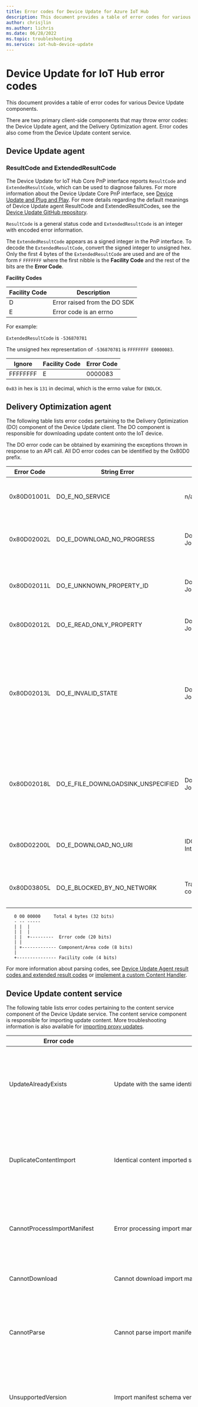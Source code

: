 ```yaml
---
title: Error codes for Device Update for Azure IoT Hub
description: This document provides a table of error codes for various Device Update components.
author: chrisjlin
ms.author: lichris
ms.date: 06/28/2022
ms.topic: troubleshooting
ms.service: iot-hub-device-update
---
```


# Device Update for IoT Hub error codes

This document provides a table of error codes for various Device Update components.

There are two primary client-side components that may throw error codes: the Device Update agent, and the Delivery Optimization agent. Error codes also come from the Device Update content service.

## Device Update agent

### ResultCode and ExtendedResultCode

The Device Update for IoT Hub Core PnP interface reports `ResultCode` and `ExtendedResultCode`, which can be used to diagnose failures. For more information about the Device Update Core PnP interface, see [Device Update and Plug and Play](device-update-plug-and-play.md). For more details regarding the default meanings of Device Update agent ResultCode and ExtendedResultCodes, see the [Device Update GitHub repository](https://aka.ms/du-resultcodes).

`ResultCode` is a general status code and `ExtendedResultCode` is an integer with encoded error information.

The `ExtendedResultCode` appears as a signed integer in the PnP interface. To decode the `ExtendedResultCode`, convert the signed integer to
unsigned hex. Only the first 4 bytes of the `ExtendedResultCode` are used and are of the form `F` `FFFFFFF` where the first nibble is the **Facility Code** and
the rest of the bits are the **Error Code**.

**Facility Codes**

| Facility Code     | Description  |
|-------------------|--------------|
| D                 | Error raised from the DO SDK|
| E                 | Error code is an errno |


For example:

`ExtendedResultCode` is `-536870781`

The unsigned hex representation of `-536870781` is `FFFFFFFF E0000083`.

| Ignore    | Facility Code  | Error Code   |
|-----------|----------------|--------------|
| FFFFFFFF  | E              | 0000083      |

`0x83` in hex is `131` in decimal, which is the errno value for `ENOLCK`.

## Delivery Optimization agent
The following table lists error codes pertaining to the Delivery Optimization (DO) component of the Device Update client. The DO component is responsible for downloading update content onto the IoT device.

The DO error code can be obtained by examining the exceptions thrown in response to an API call. All DO error codes can be identified by the 0x80D0 prefix.

| Error Code  | String Error                       | Type                 | Description |
|-------------|------------------------------------|----------------------|-------------|
| 0x80D01001L | DO_E_NO_SERVICE                    | n/a                  | Delivery Optimization was unable to provide the service |
| 0x80D02002L | DO_E_DOWNLOAD_NO_PROGRESS          | Download Job         | Download of a file saw no progress within the defined period |
| 0x80D02011L | DO_E_UNKNOWN_PROPERTY_ID           | Download Job         | SetProperty() or GetProperty() called with an unknown property ID |
| 0x80D02012L | DO_E_READ_ONLY_PROPERTY            | Download Job         | Unable to call SetProperty() on a read-only property |
| 0x80D02013L | DO_E_INVALID_STATE                 | Download Job         | The requested action isn't allowed in the current job state. The job might have been canceled or completed transferring. It is in a read-only state now. |
| 0x80D02018L | DO_E_FILE_DOWNLOADSINK_UNSPECIFIED | Download Job         | Unable to start a download because no download sink (either local file or stream interface) was specified |
| 0x80D02200L | DO_E_DOWNLOAD_NO_URI               | IDODownload Interface| The download was started without providing a URI |
| 0x80D03805L | DO_E_BLOCKED_BY_NO_NETWORK         | Transient conditions | Download paused due to loss of network connectivity |
```text  
   0 00 00000     Total 4 bytes (32 bits)
   - -- -----
   | |  |
   | |  |
   | |  +---------  Error code (20 bits)
   | |
   | +------------- Component/Area code (8 bits)
   |
   +--------------- Facility code (4 bits) 
 ```

For more information about parsing codes, see [Device Update Agent result codes and extended result codes](https://github.com/Azure/iot-hub-device-update/tree/main/docs/agent-reference/device-update-agent-extended-result-codes.md) or [implement a custom Content Handler](https://github.com/Azure/iot-hub-device-update/blob/main/src/extensions/inc/aduc/content_handler.hpp).

## Device Update content service

The following table lists error codes pertaining to the content service component of the Device Update service. The content service component is responsible for importing update content. More troubleshooting information is also available for [importing proxy updates](device-update-proxy-update-troubleshooting.md).

| Error code | String error | Next steps |
|--|--|--|
| UpdateAlreadyExists | Update with the same identity already exists. | Make sure you're importing an update that hasn’t already been imported into this instance of Device Update for IoT Hub. |
| DuplicateContentImport | Identical content imported simultaneously multiple times. | Make sure you're importing an update that hasn’t already been imported into this instance of Device Update for IoT Hub. |
| CannotProcessImportManifest | Error processing import manifest. | Refer to [import concepts](import-concepts.md) and [import update](create-update.md) documentation for proper import manifest formatting. |
| CannotDownload | Cannot download import manifest. | Check to make sure the URL for the import manifest file is still valid. |
| CannotParse | Cannot parse import manifest. | Check your import manifest for accuracy against the schema defined in the [import update](create-update.md) documentation. |
| UnsupportedVersion | Import manifest schema version is not supported. | Make sure your import manifest is using the latest schema defined in the [import update](create-update.md) documentation. |
| Error importing update due to exceeded limit. | Cannot import additional update provider. | You've reached a [limit](device-update-limits.md) on the number of different __providers__ allowed in your instance of Device Update for IoT Hub. Delete some updates from your instance and try again. |
| Error importing update due to exceeded limit. | Cannot import additional update name for the specified provider. | You've reached a [limit](device-update-limits.md) on the number of different __names__ allowed under one provider in your instance of Device Update for IoT Hub. Delete some updates from your instance and try again. |
| Error importing update due to exceeded limit. | Cannot import additional update version for the specified provider and name. | You've reached a [limit](device-update-limits.md) on the number of different __versions__ allowed under one provider and name in your instance of Device Update for IoT Hub. Delete some updates with that name from your instance and try again. |
| Error importing update due to exceeded limit. | Cannot import additional update provider with the specified compatibility.<br><br>_or_<br><br>Cannot import additional update name with the specified compatibility.<br><br>_or_<br><br>Cannot import additional update version with the specified compatibility. | When defining [compatibility properties](import-schema.md#compatibility-object) in an import manifest, keep in mind that Device Update for IoT Hub supports a single provider and name combination for a given set of compatibility properties. If you try to use the same compatibility properties with more than one provider/name combination, you'll see these errors. To resolve this issue, make sure that all updates for a given device (as defined by compatibility properties) use the same provider and name. |
| CannotProcessUpdateFile | Error processing source file. |  |
| ContentFileCannotDownload | Cannot download source file. | Check to make sure the URL for the update file(s) is still valid. |
| SourceFileMalwareDetected | A known malware signature was detected in a file being imported. | Device Update for IoT Hub scans imported content for malware using several different mechanisms. If a known malware signature is identified, the import fails and a unique error message is returned. The error message contains the description of the malware signature, and a file hash for each file where the signature was detected. You can use the file hash to find the exact file being flagged, and use the description of the malware signature to check that file for malware. <br><br>Once you have removed the malware from any files being imported, you can start the import process again. |
| SourceFilePendingMalwareAnalysis | A signature was detected in a file being imported that may indicate malware is present. | Device Update for IoT Hub scans imported content for malware using several different mechanisms. The import fails if a scan signature has characteristics of malware, even if there isn't an exact match to known malware. When this occurs, a unique error message is returned. The error message contains the description of the suspected malware signature, and a file hash for each file where the signature was detected. You can use the file hash to find the exact file being flagged, and use the description of the malware signature to check that file for malware.<br><br>Once you've removed the malware from any files being imported, you can start the import process again. If you're certain your files are free of malware and continue to see this error, use the [Contact Microsoft Support](troubleshoot-device-update.md#contact) process. |

## Next steps

[Troubleshoot issues with Device Update](.\troubleshoot-device-update.md)
